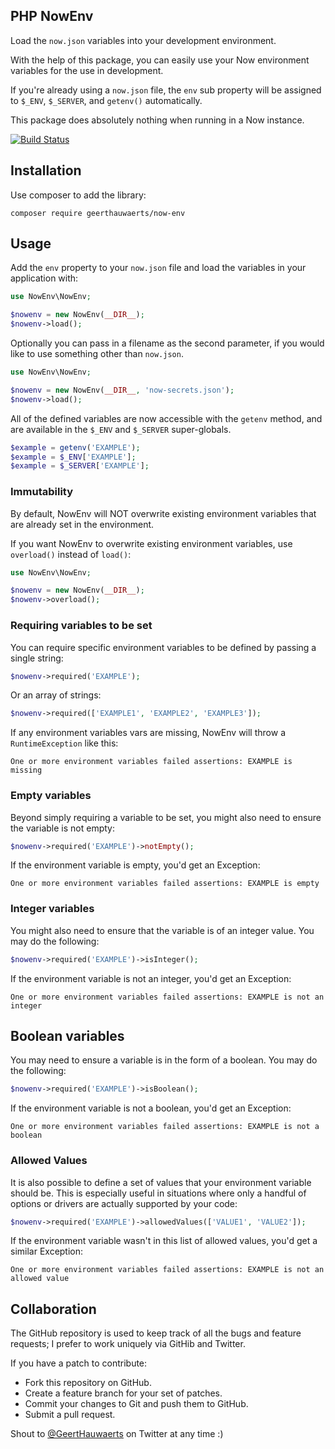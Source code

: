 ## PHP NowEnv

Load the `now.json` variables into your development environment.

With the help of this package, you can easily use your Now environment variables
for the use in development.

If you're already using a `now.json` file, the `env` sub property will be assigned
to `$_ENV`, `$_SERVER`, and `getenv()` automatically.

This package does absolutely nothing when running in a Now instance.

[![Build Status](https://travis-ci.org/GeertHauwaerts/now-env.svg?branch=master)](https://travis-ci.org/GeertHauwaerts/now-env)

## Installation

Use composer to add the library:

```shell
composer require geerthauwaerts/now-env
```

## Usage

Add the `env` property to your `now.json` file and load the variables in your
application with:

```php
use NowEnv\NowEnv;

$nowenv = new NowEnv(__DIR__);
$nowenv->load();
```

Optionally you can pass in a filename as the second parameter, if you would like to use something other than `now.json`.

```php
use NowEnv\NowEnv;

$nowenv = new NowEnv(__DIR__, 'now-secrets.json');
$nowenv->load();
```

All of the defined variables are now accessible with the `getenv` method, and are
available in the `$_ENV` and `$_SERVER` super-globals.

```php
$example = getenv('EXAMPLE');
$example = $_ENV['EXAMPLE'];
$example = $_SERVER['EXAMPLE'];
```

### Immutability

By default, NowEnv will NOT overwrite existing environment variables that are
already set in the environment.

If you want NowEnv to overwrite existing environment variables, use `overload()`
instead of `load()`:

```php
use NowEnv\NowEnv;

$nowenv = new NowEnv(__DIR__);
$nowenv->overload();
```

### Requiring variables to be set

You can require specific environment variables to be defined by passing a single string:

```php
$nowenv->required('EXAMPLE');
```

Or an array of strings:

```php
$nowenv->required(['EXAMPLE1', 'EXAMPLE2', 'EXAMPLE3']);
```

If any environment variables vars are missing, NowEnv will throw a `RuntimeException`
like this:

```
One or more environment variables failed assertions: EXAMPLE is missing
```

### Empty variables

Beyond simply requiring a variable to be set, you might also need to ensure the
variable is not empty:

```php
$nowenv->required('EXAMPLE')->notEmpty();
```

If the environment variable is empty, you'd get an Exception:

```
One or more environment variables failed assertions: EXAMPLE is empty
```

### Integer variables

You might also need to ensure that the variable is of an integer value. You may do the following:

```php
$nowenv->required('EXAMPLE')->isInteger();
```

If the environment variable is not an integer, you'd get an Exception:

```
One or more environment variables failed assertions: EXAMPLE is not an integer
```

## Boolean variables

You may need to ensure a variable is in the form of a boolean. You may do the following:

```php
$nowenv->required('EXAMPLE')->isBoolean();
```

If the environment variable is not a boolean, you'd get an Exception:

```
One or more environment variables failed assertions: EXAMPLE is not a boolean
```

### Allowed Values

It is also possible to define a set of values that your environment variable
should be. This is especially useful in situations where only a handful of
options or drivers are actually supported by your code:

```php
$nowenv->required('EXAMPLE')->allowedValues(['VALUE1', 'VALUE2']);
```

If the environment variable wasn't in this list of allowed values, you'd get a
similar Exception:

```
One or more environment variables failed assertions: EXAMPLE is not an allowed value
```

## Collaboration

The GitHub repository is used to keep track of all the bugs and feature
requests; I prefer to work uniquely via GitHib and Twitter.

If you have a patch to contribute:

  * Fork this repository on GitHub.
  * Create a feature branch for your set of patches.
  * Commit your changes to Git and push them to GitHub.
  * Submit a pull request.

Shout to [@GeertHauwaerts](https://twitter.com/GeertHauwaerts) on Twitter at
any time :)
